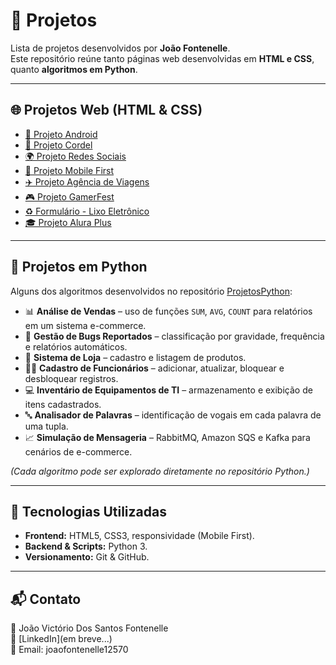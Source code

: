 # 📂 Projetos

Lista de projetos desenvolvidos por **João Fontenelle**.  
Este repositório reúne tanto páginas web desenvolvidas em **HTML e CSS**, quanto **algoritmos em Python**.

---

## 🌐 Projetos Web (HTML & CSS)

- [📱 Projeto Android](https://joaoofontenelle.github.io/ProjetosHTMLeCSS/ProjetoAndroid/ProjetoAndroid.html)  
- [📜 Projeto Cordel](https://joaoofontenelle.github.io/ProjetosHTMLeCSS/ProjetoCordel/ProjetoCordel.html)  
- [🌍 Projeto Redes Sociais](https://joaoofontenelle.github.io/ProjetosHTMLeCSS/ProjetoRedesSociais/ProjetoRS.html)  
- [📲 Projeto Mobile First](https://joaoofontenelle.github.io/ProjetosHTMLeCSS/ProjetoMobileFirst/MobileFirst.html)  
- [✈️ Projeto Agência de Viagens](https://joaoofontenelle.github.io/ProjetosHTMLeCSS/ProjetoAgencia/index.html)  
- [🎮 Projeto GamerFest](https://joaoofontenelle.github.io/ProjetosHTMLeCSS/ProjetoGamerFest/gamerfest.html)  
- [♻️ Formulário - Lixo Eletrônico](https://joaoofontenelle.github.io/ProjetosHTMLeCSS/ProjetoLixoEletrônico/formMVP.html)  
- [🎓 Projeto Alura Plus](https://joaoofontenelle.github.io/ProjetosHTMLeCSS/ProjetoAlura/alura.html)  

---

## 🐍 Projetos em Python

Alguns dos algoritmos desenvolvidos no repositório [ProjetosPython](https://github.com/joaoofontenelle/ProjetosPython):

- 📊 **Análise de Vendas** – uso de funções `SUM`, `AVG`, `COUNT` para relatórios em um sistema e-commerce.  
- 🐞 **Gestão de Bugs Reportados** – classificação por gravidade, frequência e relatórios automáticos.  
- 🛒 **Sistema de Loja** – cadastro e listagem de produtos.  
- 👨‍💼 **Cadastro de Funcionários** – adicionar, atualizar, bloquear e desbloquear registros.  
- 💻 **Inventário de Equipamentos de TI** – armazenamento e exibição de itens cadastrados.  
- 🔤 **Analisador de Palavras** – identificação de vogais em cada palavra de uma tupla.  
- 📈 **Simulação de Mensageria** – RabbitMQ, Amazon SQS e Kafka para cenários de e-commerce.  

*(Cada algoritmo pode ser explorado diretamente no repositório Python.)*

---

## 🚀 Tecnologias Utilizadas
- **Frontend:** HTML5, CSS3, responsividade (Mobile First).  
- **Backend & Scripts:** Python 3.  
- **Versionamento:** Git & GitHub.  

---

## 📬 Contato
👤 João Victório Dos Santos Fontenelle  
🔗 [LinkedIn](em breve...)  
📧 Email: joaofontenelle12570
